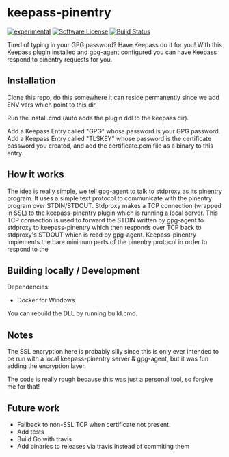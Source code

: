 keepass-pinentry
==========

[![experimental](https://badges.github.io/stability-badges/dist/experimental.svg)](http://github.com/badges/stability-badges)
[![Software License](https://img.shields.io/badge/license-MIT-brightgreen.svg)](LICENSE.txt)
[![Build Status](https://travis-ci.org/djherbis/keepass-pinentry.svg?branch=master)](https://travis-ci.org/djherbis/keepass-pinentry)

Tired of typing in your GPG password? Have Keepass do it for you!
With this Keepass plugin installed and gpg-agent configured you can have Keepass respond to pinentry requests for you.

Installation
----------

Clone this repo, do this somewhere it can reside permanently since we add ENV vars which point to this dir.

Run the install.cmd (auto adds the plugin ddl to the keepass dir).

Add a Keepass Entry called "GPG" whose password is your GPG password.
Add a Keepass Entry called "TLSKEY" whose password is the certificate password you created, and add the certificate.pem file as a binary to this entry.

How it works
----------

The idea is really simple, we tell gpg-agent to talk to stdproxy as its pinentry program.
It uses a simple text protocol to communicate with the pinentry program over STDIN/STDOUT.
Stdproxy makes a TCP connection (wrapped in SSL) to the keepass-pinentry plugin which is
running a local server. This TCP connection is used to forward the STDIN written by gpg-agent to stdproxy to keepass-pinentry which then responds over TCP back to stdproxy's STDOUT which is read by gpg-agent. Keepass-pinentry implements the bare minimum parts of the pinentry protocol in order to respond to the 

Building locally / Development
----------

Dependencies:
* Docker for Windows

You can rebuild the DLL by running build.cmd.

Notes
----------

The SSL encryption here is probably silly since this is only ever intended to be run with a local keepass-pinentry server & gpg-agent, but it was fun adding the encryption layer.

The code is really rough because this was just a personal tool, so forgive me for that!

Future work
----------

* Fallback to non-SSL TCP when certificate not present.
* Add tests
* Build Go with travis
* Add binaries to releases via travis instead of commiting them